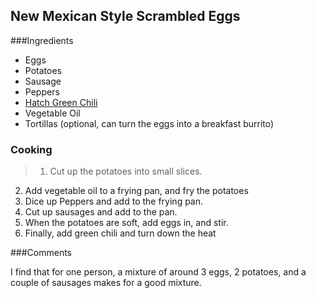 ## New Mexican Style Scrambled Eggs

###Ingredients

* Eggs
* Potatoes
* Sausage
* Peppers
* [Hatch Green Chili](http://www.hatch-chile.com/)
* Vegetable Oil
* Tortillas (optional, can turn the eggs into a breakfast burrito)

### Cooking

>1. Cut up the potatoes into small slices.
2. Add vegetable oil to a frying pan, and fry the potatoes
3. Dice up Peppers and add to the frying pan.
4. Cut up sausages and add to the pan.
5. When the potatoes are soft, add eggs in, and stir.
6. Finally, add green chili and turn down the heat


###Comments

I find that for one person, a mixture of around 3 eggs, 2 potatoes, and a couple of sausages makes for a good mixture. 
